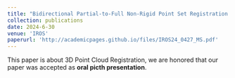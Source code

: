 ```yaml
---
title: "Bidirectional Partial-to-Full Non-Rigid Point Set Registration with Non-Overlapping Filtering"
collection: publications
date: 2024-6-30
venue: 'IROS'
paperurl: 'http://academicpages.github.io/files/IROS24_0427_MS.pdf'
---
```

This paper is about 3D Point Cloud Registration, we are honored that our paper was accepted as **oral picth presentation**.
